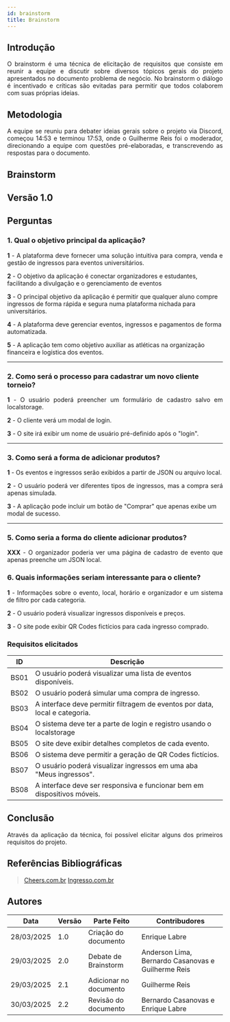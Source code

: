 ```yaml
---
id: brainstorm
title: Brainstorm
---
```

 
## Introdução
<p align = "justify">
O brainstorm é uma técnica de elicitação de requisitos que consiste em reunir a equipe e discutir sobre diversos tópicos gerais do projeto apresentados no documento problema de negócio. No brainstorm o diálogo é incentivado e críticas são evitadas para permitir que todos colaborem com suas próprias ideias.
</p>
 
## Metodologia
<p align = "justify">
A equipe se reuniu para debater ideias gerais sobre o projeto via Discord, começou 14:53 e terminou 17:53, onde o Guilherme Reis foi o moderador, direcionando a equipe com questões pré-elaboradas, e transcrevendo as respostas para o documento.
</p>
 
## Brainstorm
 
## Versão 1.0
 
## Perguntas
 
### 1. Qual o objetivo principal da aplicação?
 
<p align = "justify">
<b>1</b> - A plataforma deve fornecer uma solução intuitiva para compra, venda e gestão de ingressos para eventos universitários.
 
<b>2</b> - O objetivo da aplicação é conectar organizadores e estudantes, facilitando a divulgação e o gerenciamento de eventos
 
<b>3</b> - O principal objetivo da aplicação é permitir que qualquer aluno compre ingressos de forma rápida e segura numa plataforma nichada para universitários.
 
<b>4</b> - A plataforma deve gerenciar eventos, ingressos e pagamentos de forma automatizada.

<b>5</b> - A aplicação tem como objetivo auxiliar as atléticas na organização financeira e logística dos eventos.
</p>
 
---
 
### 2. Como será o processo para cadastrar um novo cliente torneio?
 
<p align = "justify">
<b>1</b> - O usuário poderá preencher um formulário de cadastro salvo em localstorage.
 
<b>2</b> - O cliente verá um modal de login.
 
<b>3</b> - O site irá exibir um nome de usuário pré-definido após o "login".
 
---
 
### 3. Como será a forma de adicionar produtos?
 
<p align = "justify">
<b>1</b> - Os eventos e ingressos serão exibidos a partir de JSON ou arquivo local.
</p>
 
<p align = "justify">
<b>2</b> - O usuário poderá ver diferentes tipos de ingressos, mas a compra será apenas simulada.
</p>
 
<b>3</b> - A aplicação pode incluir um botão de "Comprar" que apenas exibe um modal de sucesso.
 
---
 
### 5.  Como seria a forma do cliente adicionar produtos?
<p align = "justify">
<b>XXX</b> - O organizador poderia ver uma página de cadastro de evento que apenas preenche um JSON local.
</p>
 
### 6. Quais informações seriam interessante para o cliente?
<p align = "justify">
   <b>1</b> - Informações sobre o evento, local, horário e organizador e um sistema de filtro por cada categoria.
   
   <b>2</b> - O usuário poderá visualizar ingressos disponíveis e preços.

   <b>3</b> - O site pode exibir QR Codes fictícios para cada ingresso comprado.
   
</p>
 
### Requisitos elicitados
| ID | Descrição |
| -- | -- |
|BS01| O usuário poderá visualizar uma lista de eventos disponíveis.|
|BS02| O usuário poderá simular uma compra de ingresso.|
|BS03| A interface deve permitir filtragem de eventos por data, local e categoria.|
|BS04| O sistema deve ter a parte de login e registro usando o localstorage |
|BS05| O site deve exibir detalhes completos de cada evento.|
|BS06| O sistema deve permitir a geração de QR Codes fictícios.|
|BS07| O usuário poderá visualizar ingressos em uma aba "Meus ingressos".|
|BS08| A interface deve ser responsiva e funcionar bem em dispositivos móveis.|

## Conclusão
<p align = "justify">
Através da aplicação da técnica, foi possível elicitar alguns dos primeiros requisitos do projeto.
</p>

## Referências Bibliográficas
 
> [Cheers.com.br](https://cheers.com.br)
> [Ingresso.com.br](https://www.ingresso.com)
 
 
## Autores
| Data | Versão | Parte Feito | Contribudores |
| -- | -- | -- | -- |
| 28/03/2025 | 1.0 | Criação do documento | Enrique Labre |
| 29/03/2025 | 2.0 | Debate de Brainstorm | Anderson Lima, Bernardo Casanovas e Guilherme Reis |
| 29/03/2025 | 2.1 | Adicionar no documento | Guilherme Reis |
| 30/03/2025 | 2.2 | Revisão do documento | Bernardo Casanovas e Enrique Labre |
